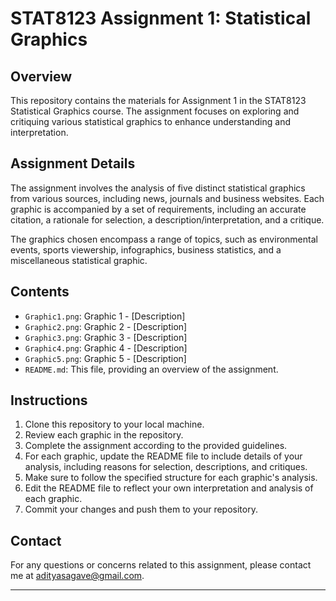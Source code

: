 # STAT8123 Assignment 1: Statistical Graphics

## Overview

This repository contains the materials for Assignment 1 in the STAT8123 Statistical Graphics course. The assignment focuses on exploring and critiquing various statistical graphics to enhance understanding and interpretation.

## Assignment Details

The assignment involves the analysis of five distinct statistical graphics from various sources, including news, journals and business websites. Each graphic is accompanied by a set of requirements, including an accurate citation, a rationale for selection, a description/interpretation, and a critique.

The graphics chosen encompass a range of topics, such as environmental events, sports viewership, infographics, business statistics, and a miscellaneous statistical graphic.

## Contents

- `Graphic1.png`: Graphic 1 - [Description]
- `Graphic2.png`: Graphic 2 - [Description]
- `Graphic3.png`: Graphic 3 - [Description]
- `Graphic4.png`: Graphic 4 - [Description]
- `Graphic5.png`: Graphic 5 - [Description]
- `README.md`: This file, providing an overview of the assignment.

## Instructions

1. Clone this repository to your local machine.
2. Review each graphic in the repository.
3. Complete the assignment according to the provided guidelines.
4. For each graphic, update the README file to include details of your analysis, including reasons for selection, descriptions, and critiques.
5. Make sure to follow the specified structure for each graphic's analysis.
6. Edit the README file to reflect your own interpretation and analysis of each graphic.
7. Commit your changes and push them to your repository.

## Contact

For any questions or concerns related to this assignment, please contact me at adityasagave@gmail.com.

---
